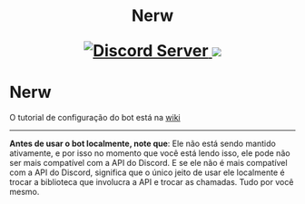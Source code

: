 <h1 align="center">
  Nerw
  
<p align="center">
  <a href="https://discord.gg/zHAFwpFtYz">
    <img src="https://discord.com/api/guilds/790744527450800139/widget.png?style=shield" alt="Discord Server">
  </a>
  <img src="https://img.shields.io/tokei/lines/github/cinderela-baiana/nerw?label=linhas%20de%20c%C3%B3digo">

# Nerw
  
  O tutorial de configuração do bot está na [wiki](https://github.com/joao-0213/BotGamera/wiki/Configurar-o-bot)

----
**Antes de usar o bot localmente, note que**: Ele não está sendo mantido ativamente, e por isso no momento que você está lendo isso, ele pode não ser mais compatível com a API do Discord. E se ele não é mais compatível com a API do Discord, significa que o único jeito de usar ele localmente é trocar a biblioteca que involucra a API e trocar as chamadas. Tudo por você mesmo. 
